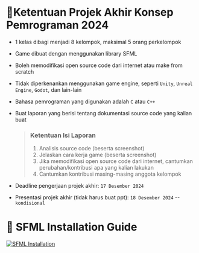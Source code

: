 # 📍Ketentuan Projek Akhir Konsep Pemrograman 2024

- 1 kelas dibagi menjadi 8 kelompok, maksimal 5 orang perkelompok
- Game dibuat dengan menggunakan library SFML
- Boleh memodifikasi open source code dari internet atau make from scratch
- Tidak diperkenankan menggunakan game engine, seperti `Unity`, `Unreal Engine`, `Godot`, dan lain-lain
- Bahasa pemrograman yang digunakan adalah `C` atau `C++`
- Buat laporan yang berisi tentang dokumentasi source code yang kalian buat

  > ### Ketentuan Isi Laporan
  >
  > 1. Analisis source code (beserta screenshot)
  > 2. Jelaskan cara kerja game (beserta screenshot)
  > 3. Jika memodifikasi open source code dari internet, cantumkan perubahan/kontribusi apa yang kalian lakukan
  > 4. Cantumkan kontribusi masing-masing anggota kelompok

- Deadline pengerjaan projek akhir: `17 Desember 2024`
- Presentasi projek akhir (tidak harus buat ppt): `18 Desember 2024` -- `kondisional`

# 🚀 SFML Installation Guide

[![SFML Installation](https://i.ytimg.com/vi/lFzpkvrscs4/maxresdefault.jpg)](https://youtu.be/lFzpkvrscs4?si=Xk9G0sQVn-cMxPgl)

